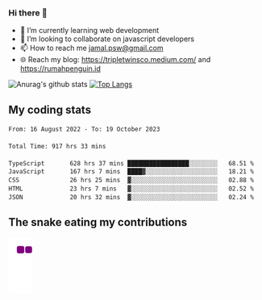 ### Hi there 👋

<!--
**padepokanpenguin/padepokanpenguin** is a ✨ _special_ ✨ repository because its `README.md` (this file) appears on your GitHub profile.
-->

- 🌱 I’m currently learning  web development
- 👯 I’m looking to collaborate on javascript developers
- 📫 How to reach me jamal.psw@gmail.com
- 🌐 Reach my blog:
   https://tripletwinsco.medium.com/ and
   https://rumahpenguin.id

![Anurag's github stats](https://github-readme-stats.vercel.app/api?username=padepokanpenguin&count_private=true&disable_animations=false&show_icons=true&theme=default)
[![Top Langs](https://github-readme-stats.vercel.app/api/top-langs/?username=padepokanpenguin&theme=default&layout=compact)](https://github.com/padepokanpenguin)

## My coding stats

<!--START_SECTION:waka-->

```txt
From: 16 August 2022 - To: 19 October 2023

Total Time: 917 hrs 33 mins

TypeScript       628 hrs 37 mins █████████████████░░░░░░░░   68.51 %
JavaScript       167 hrs 7 mins  ████▓░░░░░░░░░░░░░░░░░░░░   18.21 %
CSS              26 hrs 25 mins  ▓░░░░░░░░░░░░░░░░░░░░░░░░   02.88 %
HTML             23 hrs 7 mins   ▓░░░░░░░░░░░░░░░░░░░░░░░░   02.52 %
JSON             20 hrs 32 mins  ▓░░░░░░░░░░░░░░░░░░░░░░░░   02.24 %
```

<!--END_SECTION:waka-->


## The snake eating my contributions
![snake gif](https://github.com/padepokanpenguin/padepokanpenguin/blob/output/github-contribution-grid-snake.gif)
